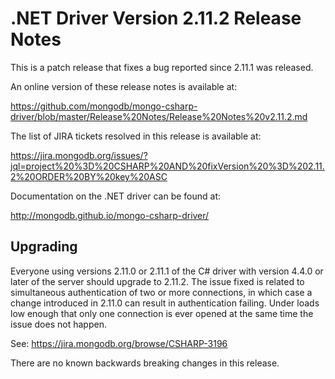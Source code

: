 # .NET Driver Version 2.11.2 Release Notes

This is a patch release that fixes a bug reported since 2.11.1 was released.

An online version of these release notes is available at:

https://github.com/mongodb/mongo-csharp-driver/blob/master/Release%20Notes/Release%20Notes%20v2.11.2.md

The list of JIRA tickets resolved in this release is available at:

https://jira.mongodb.org/issues/?jql=project%20%3D%20CSHARP%20AND%20fixVersion%20%3D%202.11.2%20ORDER%20BY%20key%20ASC

Documentation on the .NET driver can be found at:

http://mongodb.github.io/mongo-csharp-driver/

## Upgrading

Everyone using versions 2.11.0 or 2.11.1 of the C# driver with version 4.4.0 or later of the server should upgrade to 2.11.2.
The issue fixed is related to simultaneous authentication of two or more connections, in which case a change introduced
in 2.11.0 can result in authentication failing. Under loads low enough that only one connection is ever opened at the same
time the issue does not happen.

See: https://jira.mongodb.org/browse/CSHARP-3196

There are no known backwards breaking changes in this release.
